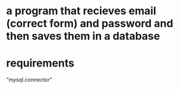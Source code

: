# a program that recieves email (correct form) and password and then saves them in a database

# requirements
"mysql.connector"
